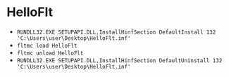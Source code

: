 # HelloFlt

* `RUNDLL32.EXE SETUPAPI.DLL,InstallHinfSection DefaultInstall 132 'C:\Users\user\Desktop\HelloFlt.inf'`
* `fltmc load HelloFlt`
* `fltmc unload HelloFlt`
* `RUNDLL32.EXE SETUPAPI.DLL,InstallHinfSection DefaultUninstall 132 'C:\Users\user\Desktop\HelloFlt.inf'`
